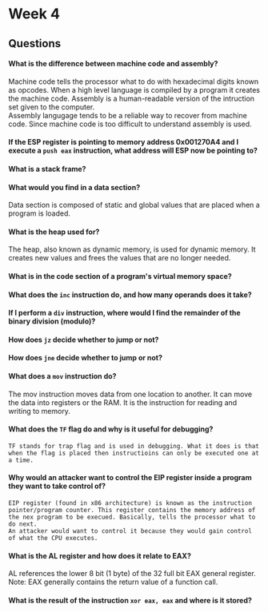 # Week 4 

## Questions 

   #### What is the difference between machine code and assembly?
   Machine code tells the processor what to do with hexadecimal digits known as opcodes. When a high level language is compiled by a program it creates the machine code. 
   Assembly is a human-readable version of the intruction set given to the computer.  
   Assembly langugage tends to be a reliable way to recover from machine code. Since machine code is too difficult to understand assembly is used. 
    
   #### If the ESP register is pointing to memory address 0x001270A4 and I execute a `push eax` instruction, what address will ESP now be pointing to?
    
    
  ####  What is a stack frame?
    
  ####  What would you find in a data section?
  Data section is composed of static and global values that are placed when a program is loaded. 
    
  ####  What is the heap used for?
  The heap, also known as dynamic memory, is used for dynamic memory. It creates new values and frees the values that are no longer needed. 
  
   #### What is in the code section of a program's virtual memory space?
    
   #### What does the `inc` instruction do, and how many operands does it take?
    
   #### If I perform a `div` instruction, where would I find the remainder of the binary division (modulo)?
    
   ####  How does `jz` decide whether to jump or not?
    
  ####  How does `jne` decide whether to jump or not?
    
  ####  What does a `mov` instruction do?
  The mov instruction moves data from one location to another. It can move the data into registers or the RAM. It is the instruction for reading and writing to memory. 
  
  ####  What does the `TF` flag do and why is it useful for debugging?
    TF stands for trap flag and is used in debugging. What it does is that when the flag is placed then instructioins can only be executed one at a time. 
    
  ####  Why would an attacker want to control the EIP register inside a program they want to take control of?
    EIP register (found in x86 architecture) is known as the instruction pointer/program counter. This register contains the memory address of the nex program to be execued. Basically, tells the processor what to do next. 
    An attacker would want to control it because they would gain control of what the CPU executes. 
    
  ####  What is the AL register and how does it relate to EAX?
   AL references the lower 8 bit (1 byte) of the 32 full bit EAX general register. Note: EAX generally contains the return value of a function call.  
  
  ####  What is the result of the instruction `xor eax, eax` and where is it stored?
